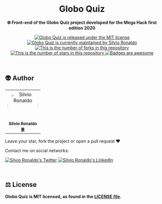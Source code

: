 <h1 align="center">
 	Globo Quiz
</h1>

<p align="center"><strong>🌐 Front-end of the Globo Quiz project developed for the Mega Hack first edition 2020</strong><p>

<p align="center">
  <a href="./LICENSE">
    <img src="https://img.shields.io/badge/license-MIT-blue" alt="Globo Quiz is released under the MIT license" />
  </a>
  <a href="https://GitHub.com/Silvio-Ronaldo/frontend_desafio_globo/graphs/commit-activity">
    <img src="https://img.shields.io/badge/Maintained%3F-yes-brightgreen" alt="Globo Quiz is currently maintained by Silvio Ronaldo" />
  </a>
  <a href="https://GitHub.com/Silvio-Ronaldo/frontend_desafio_globo/network/">
    <img src="https://img.shields.io/github/forks/Silvio-Ronaldo/frontend_desafio_globo?style=social" alt="This is the number of forks in this repository" />
  </a>
  <a href="https://GitHub.com/Silvio-Ronaldo/frontend_desafio_globo/stargazers/">
    <img src="https://img.shields.io/github/stars/Silvio-Ronaldo/frontend_desafio_globo?style=social" alt="This is the number of stars in this repository" />
  </a>
  <a href="https://github.com/Naereen/badges">
    <img src="https://img.shields.io/badge/badge-awesome-brightgreen" alt="Badges are awesome" />
  </a>
</p></br>



<h2>👽 Author</h2>
<table>
  <tr>
    <td align="center"><a href="https://github.com/Silvio-Ronaldo"><img style="border-radius: 50%;" src="https://avatars.githubusercontent.com/u/48893927?v=4" width="100px;" alt="Silvio Ronaldo"/><br /><sub><b>Silvio Ronaldo</b></sub></a><br /><a href="https://github.com/Silvio-Ronaldo" title="Silvio Ronaldo">🍀</a></td>
  </tr>
</table>

<p>Leave your star, fork the project or open a pull request ❤️</p>
<p>Contact me on social networks: </p>
<p><a href="https://twitter.com/sivirinoo"><img src="https://img.shields.io/twitter/follow/sivirinoo?style=social" alt="Silvio Ronaldo's Twitter" /></a>
<a href="https://br.linkedin.com/in/silvio-ronaldo77"><img src="https://img.shields.io/badge/-Silvio-blue?style=flat&logo=Linkedin&logoColor=white" alt="Silvio Ronaldo's LinkedIn" /></a></p></br>


<h2>⚖️ License</h2>
<p><strong>Globo Quiz is MIT licensed, as found in the <a href="./LICENSE">LICENSE file</a>.</strong></p>
